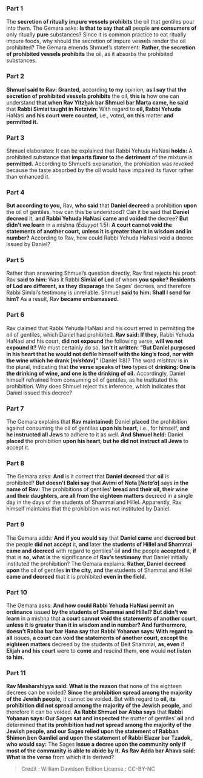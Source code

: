 
### Part 1
The <b>secretion of ritually impure vessels prohibits</b> the oil that gentiles pour into them. The Gemara asks: <b>Is that to say that all</b> people <b>are consumers of</b> only ritually <b>pure</b> substances? Since it is common practice to eat ritually impure foods, why should the secretion of impure vessels render the oil prohibited? The Gemara emends Shmuel’s statement: <b>Rather, the secretion of prohibited vessels prohibits</b> the oil, as it absorbs the prohibited substances.

### Part 2
<b>Shmuel said to Rav: Granted,</b> according <b>to my</b> opinion, <b>as I say</b> that <b>the secretion of prohibited vessels prohibits</b> the oil, <b>this is</b> how one can understand <b>that when Rav Yitzḥak bar Shmuel bar Marta came, he said</b> that <b>Rabbi Simlai taught in Netzivin:</b> With regard to <b>oil, Rabbi Yehuda</b> HaNasi <b>and his court were counted,</b> i.e., voted, <b>on this</b> matter <b>and permitted it.</b>

### Part 3
Shmuel elaborates: It can be explained that Rabbi Yehuda HaNasi <b>holds:</b> A prohibited substance that <b>imparts flavor to</b> the <b>detriment</b> of the mixture is <b>permitted.</b> According to Shmuel’s explanation, the prohibition was revoked because the taste absorbed by the oil would have impaired its flavor rather than enhanced it.

### Part 4
<b>But according to you,</b> Rav, <b>who said</b> that <b>Daniel decreed</b> a prohibition <b>upon</b> the oil of gentiles, how can this be understood? Can it be said that <b>Daniel decreed</b> it, <b>and Rabbi Yehuda HaNasi came and voided</b> the decree? <b>But didn’t we learn</b> in a mishna (<i>Eduyyot</i> 1:5): <b>A court cannot void the statements of another court, unless it is greater than it in wisdom and in number?</b> According to Rav, how could Rabbi Yehuda HaNasi void a decree issued by Daniel?

### Part 5
Rather than answering Shmuel’s question directly, Rav first rejects his proof: Rav <b>said to him:</b> Was it Rabbi <b>Simlai of Lod</b> of whom <b>you spoke? Residents of Lod are different, as they disparage</b> the Sages’ decrees, and therefore Rabbi Simlai’s testimony is unreliable. Shmuel <b>said to him: Shall I send for him?</b> As a result, Rav <b>became embarrassed.</b>

### Part 6
Rav claimed that Rabbi Yehuda HaNasi and his court erred in permitting the oil of gentiles, which Daniel had prohibited. <b>Rav said: If they,</b> Rabbi Yehuda HaNasi and his court, <b>did not expound</b> the following verse, <b>will we not expound it?</b> We must certainly do so. <b>Isn’t it written: “But Daniel purposed in his heart that he would not defile himself with the king’s food, nor with the wine which he drank [<i>mishtav</i>]”</b> (Daniel 1:8)? The word <i>mishtav</i> is in the plural, indicating that <b>the verse speaks of two</b> types of <b>drinking: One is the drinking of wine, and one is the drinking of oil.</b> Accordingly, Daniel himself refrained from consuming oil of gentiles, as he instituted this prohibition. Why does Shmuel reject this inference, which indicates that Daniel issued this decree?

### Part 7
The Gemara explains that <b>Rav maintained:</b> Daniel <b>placed</b> the prohibition against consuming the oil of gentiles <b>upon his heart,</b> i.e., for himself, <b>and he instructed all Jews</b> to adhere to it as well. <b>And Shmuel held:</b> Daniel <b>placed</b> the prohibition <b>upon his heart, but he did not instruct all Jews</b> to accept it.

### Part 8
The Gemara asks: <b>And</b> is it correct that <b>Daniel decreed</b> that <b>oil</b> is prohibited? <b>But doesn’t Balei say</b> that <b>Avimi of Nota [<i>Nota’a</i>]</b> says <b>in the name of Rav:</b> The prohibitions of gentiles’ <b>bread and their oil, their wine and their daughters, are all from the eighteen matters</b> decreed in a single day in the days of the students of Shammai and Hillel. Apparently, Rav himself maintains that the prohibition was not instituted by Daniel.

### Part 9
The Gemara adds: <b>And if you would say</b> that <b>Daniel came</b> and <b>decreed but</b> the people <b>did not accept</b> it, <b>and</b> later <b>the students of Hillel and Shammai came and decreed</b> with regard to gentiles’ oil <b>and</b> the people <b>accepted</b> it, <b>if</b> that is <b>so, what is</b> the significance of <b>Rav’s testimony</b> that Daniel initially instituted the prohibition? The Gemara explains: <b>Rather, Daniel decreed upon</b> the oil of gentiles <b>in the city, and</b> the students of Shammai and Hillel <b>came and decreed</b> that it is prohibited <b>even in the field.</b>

### Part 10
The Gemara asks: <b>And how could Rabbi Yehuda HaNasi permit an ordinance</b> issued <b>by the students of Shammai and Hillel? But didn’t we learn</b> in a mishna that <b>a court cannot void the statements of another court, unless it is greater than it in wisdom and in number? And furthermore, doesn’t Rabba bar bar Ḥana say</b> that <b>Rabbi Yoḥanan says: With regard to all</b> issues, <b>a court can void the statements of another court, except the eighteen matters</b> decreed by the students of Beit Shammai, <b>as, even</b> if <b>Elijah and his court</b> were to <b>come</b> and rescind them, <b>one</b> would <b>not listen to him.</b>

### Part 11
<b>Rav Mesharshiyya said: What is the reason</b> that none of the eighteen decrees can be voided? <b>Since</b> the <b>prohibition spread among the majority of the Jewish people,</b> it cannot be voided. But with regard to <b>oil, its prohibition did not spread among the majority of the Jewish people,</b> and therefore it can be voided. <b>As Rabbi Shmuel bar Abba says</b> that <b>Rabbi Yoḥanan says: Our Sages sat and inspected</b> the matter of gentiles’ <b>oil</b> and determined <b>that its prohibition had not spread among the majority of the Jewish people, and our Sages relied upon the statement of Rabban Shimon ben Gamliel and upon the statement of Rabbi Elazar bar Tzadok, who would say:</b> The Sages <b>issue a decree upon the community only if most of the community is able to abide by it. As Rav Adda bar Ahava said: What is the verse</b> from which it is derived?

>Credit : William Davidson Edition
>License : CC-BY-NC